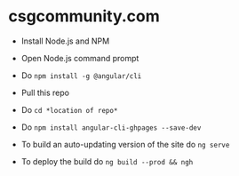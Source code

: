 # csgcommunity.com

* Install Node.js and NPM
* Open Node.js command prompt
* Do ``npm install -g @angular/cli``
* Pull this repo
* Do ``cd *location of repo*``
* Do ``npm install angular-cli-ghpages --save-dev``

* To build an auto-updating version of the site do ``ng serve``
* To deploy the build do ``ng build --prod && ngh``
